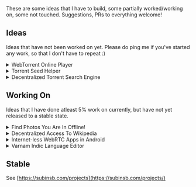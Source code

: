 These are some ideas that I have to build, some partially worked/working on, some not touched. Suggestions, PRs to everything welcome!

## Ideas

Ideas that have not been worked on yet. Please do ping me if you've started any work, so that I don't have to repeat :)

<details>
<summary>WebTorrent Online Player</summary>
<p>#webtorrent, #torrent, #webapp</p>

Integrate WebTorrent with an online web player, no server backends, just full frontend. Should allow to play multiple files in a torrent too

Sub Idea: Integrate it with [p2pt](https://github.com/subins2000/p2pt) to fetch movie torrents from yify API which will finally result in a Torrent Netflix. The ways to circumvent censorship and ISP blocking will be interesting to work on.
</details>

<details>
<summary>Torrent Seed Helper</summary>
<p>#webtorrent, #torrent, #webapp</p>

A website where users can submit magnet links to a **list** to request seeders. The website has a "Help" page where people who want to help can start downloading those torrents in the **list** and seed forever. Why would they do that ? Pure love, they can use the site in their need too.
</details>

<details>
<summary>Decentralized Torrent Search Engine</summary>
<p>#webtorrent, #torrent, #webapp</p>
  
2 different ways to do this :
  
* Proxy search queries via [p2pt](https://github.com/subins2000/p2pt) to [YIFY API](https://yts.mx/api). This is decentralized proxying. Caching search results by each proxy will be an enhancement.
* Make a [BIP39](https://iancoleman.io/bip39/) like wordlist for search queries. Suppose a query is `Ubuntu Beaver`, the query is split by whitespace, ordered to `Beaver Ubuntu` and a hash is made. Peers searching the same query or providing result for the query can be accessed by a torrent announce with the hash and results obtained. A search result provider has to keep seeding their results forever tho. This solution can work right in the browser (p2pt) with no backends.
</details>

## Working On

Ideas that I have done atleast 5% work on currently, but have not yet released to a stable state.

<details>
<summary>Find Photos You Are In Offline!</summary>
<p>#electronjs, #webapp</p>

Instead of having to upload your photos to an online service like Google Photos, what if there's a way to find photos with a particular face or faces is in. [FindMyPhotos on GitLab](https://gitlab.com/subins2000/findmyphotos).

* Cross platform
* Caching is done to speed up the process
* Not a full photo management software, see [KPhotoAlbum](https://www.kphotoalbum.org/) or [NextCloud Photos](https://github.com/nextcloud/photos).
* FMP can be used to sort photos, and later label them with a metadata so that other photo management software can pick them
</details>

<details>
<summary>Decentralized Access To Wikipedia</summary>
<p>#p2p, #webapp, #nodejs</p>
[Wikipeer on GitHub](https://github.com/subins2000/wikipeer/)
</details>

<details>
<summary>Internet-less WebRTC Apps in Android</summary>
<p>#webtorrent, #android, #game</p>

Run [WebTorrent tracker](https://github.com/OpenWebTorrent/openwebtorrent-tracker) in Android, connect devices offline to make a mesg network and run offline WebRTC apps. As a demo to start working with, try to bring [Vett](https://github.com/subins2000/vett) or [WebDrop](https://github.com/subins2000/WebDrop) as an offline Android webview app.

Each device in the internet-less hotspot network would start a tracker or the main hotspot device starts a tracker. The Tracker IP & Port of these devices should be given to the webapp to access. The question is whether IP of devices in the network can be found out.

[Dots on GtiLab](https://github.com/subins2000/dots)
</details>

<details>
<summary>Varnam Indic Language Editor</summary>
<p>#webapp, #linux</p>

Make an online indic language input editor with [varnamd](https://github.com/varnamproject/varnamd) API (also [varnamproject.com public API](https://api.varnamproject.com)). Possibly intergate [mlmorph-spellchecker](https://gitlab.com/smc/mlmorph-spellchecker). This editor can then be used for [Varnam Flatpak](https://github.com/subins2000/varnam) with learnings from API.
</details>

## Stable

See [https://subinsb.com/projects](https://subinsb.com/projects/)
